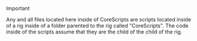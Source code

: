 > [!IMPORTANT]
> Any and all files located here inside of CoreScripts are scripts located inside of a rig inside of a folder parented to the rig called "CoreScripts".
> The code inside of the scripts assume that they are the child of the child of the rig.
